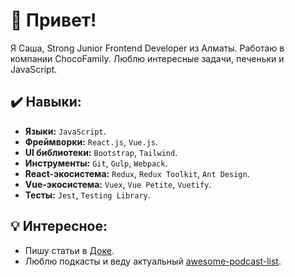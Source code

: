 
# 👋 Привет!

Я Саша, Strong Junior Frontend Developer из Алматы. Работаю в компании ChocoFamily. Люблю интересные задачи, печеньки и JavaScript.

## ✔️ Навыки:
- **Языки:** `JavaScript`.
- **Фреймворки:** `React.js`, `Vue.js`.
- **UI библиотеки:** `Bootstrap`, `Tailwind`.
- **Инструменты:** `Git`, `Gulp`, `Webpack`. 
- **React-экосистема:** `Redux`, `Redux Toolkit`, `Ant Design`.
- **Vue-экосистема:** `Vuex`, `Vue Petite`, `Vuetify`. 
- **Тесты:** `Jest`, `Testing Library`.

## 💡 Интересное:
- Пишу статьи в [Доке](https://doka.guide/people/punkmachine/).
- Люблю подкасты и веду актуальный [awesome-podcast-list](https://github.com/punkmachine/podcast-list).
